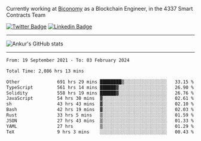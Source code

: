 Currently working at [Biconomy](https://biconomy.io/) as a Blockchain Engineer, in the 4337 Smart Contracts Team

 [![Twitter Badge](https://img.shields.io/badge/-@ankurdubey521-1ca0f1?style=flat-square&labelColor=1ca0f1&logo=twitter&logoColor=white&link=https://twitter.com/ankurdubey521)](https://twitter.com/ankurdubey521) [![Linkedin Badge](https://img.shields.io/badge/-ankurdubey521-blue?style=flat-square&logo=Linkedin&logoColor=white&link=https://www.linkedin.com/in/ankurdubey521/)](https://www.linkedin.com/in/ankurdubey521/)

<hr/>

![Ankur's GitHub stats](https://github-readme-stats.vercel.app/api?username=ankurdubey521&count_private=true&theme=radical)

<hr/>

<!--START_SECTION:waka-->

```txt
From: 19 September 2021 - To: 03 February 2024

Total Time: 2,086 hrs 13 mins

Other              691 hrs 29 mins ████████▒░░░░░░░░░░░░░░░░   33.15 %
TypeScript         561 hrs 14 mins ██████▓░░░░░░░░░░░░░░░░░░   26.90 %
Solidity           558 hrs 19 mins ██████▓░░░░░░░░░░░░░░░░░░   26.76 %
JavaScript         54 hrs 30 mins  ▓░░░░░░░░░░░░░░░░░░░░░░░░   02.61 %
sh                 43 hrs 43 mins  ▓░░░░░░░░░░░░░░░░░░░░░░░░   02.10 %
Bash               42 hrs 19 mins  ▓░░░░░░░░░░░░░░░░░░░░░░░░   02.03 %
Rust               33 hrs 5 mins   ▒░░░░░░░░░░░░░░░░░░░░░░░░   01.59 %
JSON               27 hrs 43 mins  ▒░░░░░░░░░░░░░░░░░░░░░░░░   01.33 %
YAML               27 hrs          ▒░░░░░░░░░░░░░░░░░░░░░░░░   01.29 %
TeX                9 hrs 3 mins    ░░░░░░░░░░░░░░░░░░░░░░░░░   00.43 %
```

<!--END_SECTION:waka-->

